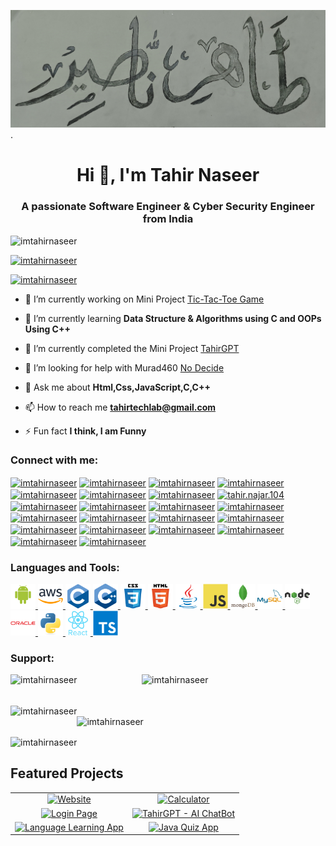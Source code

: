 ![Display Name](https://github.com/imtahirnaseer/imtahirnaseer/blob/ac825a056e1bc184a95e338f18049e8dad296f2c/IMG_20241122_212622%5B1%5D.jpg).

<h1 align="center">Hi 👋, I'm Tahir Naseer</h1>
<h3 align="center">A passionate Software Engineer & Cyber Security Engineer from India</h3>

<p align="left"> <img src="https://komarev.com/ghpvc/?username=imtahirnaseer&label=Profile%20views&color=0e75b6&style=flat" alt="imtahirnaseer" /> </p>

<p align="left"> <a href="https://github.com/ryo-ma/github-profile-trophy"><img src="https://github-profile-trophy.vercel.app/?username=imtahirnaseer" alt="imtahirnaseer" /></a> </p>

<p align="left"> <a href="https://twitter.com/imtahirnaseer" target="blank"><img src="https://img.shields.io/twitter/follow/imtahirnaseer?logo=twitter&style=for-the-badge" alt="imtahirnaseer" /></a> </p>

- 🔭 I’m currently working on Mini Project [Tic-Tac-Toe Game](https://imtahirnaseer.github.io/Tic-Tac-Toe/)

- 🌱 I’m currently learning **Data Structure & Algorithms using C and OOPs Using C++**

- 👯 I’m currently completed the Mini Project [TahirGPT](https://imtahirnaseer.github.io/TahirGPT/)

- 🤝 I’m looking for help with Murad460 [No Decide](https://github.com/Murad460/INFI-NITY.git)

- 💬 Ask me about **Html,Css,JavaScript,C,C++**

- 📫 How to reach me **tahirtechlab@gmail.com**

- ⚡ Fun fact **I think, I am Funny**

<h3 align="left">Connect with me:</h3>
<p align="left">
<a href="https://codepen.io/imtahirnaseer" target="blank"><img align="center" src="https://raw.githubusercontent.com/rahuldkjain/github-profile-readme-generator/master/src/images/icons/Social/codepen.svg" alt="imtahirnaseer" height="30" width="40" /></a>
<a href="https://dev.to/imtahirnaseer" target="blank"><img align="center" src="https://raw.githubusercontent.com/rahuldkjain/github-profile-readme-generator/master/src/images/icons/Social/devto.svg" alt="imtahirnaseer" height="30" width="40" /></a>
<a href="https://twitter.com/imtahirnaseer" target="blank"><img align="center" src="https://raw.githubusercontent.com/rahuldkjain/github-profile-readme-generator/master/src/images/icons/Social/twitter.svg" alt="imtahirnaseer" height="30" width="40" /></a>
<a href="https://linkedin.com/in/imtahirnaseer" target="blank"><img align="center" src="https://raw.githubusercontent.com/rahuldkjain/github-profile-readme-generator/master/src/images/icons/Social/linked-in-alt.svg" alt="imtahirnaseer" height="30" width="40" /></a>
<a href="https://stackoverflow.com/users/imtahirnaseer" target="blank"><img align="center" src="https://raw.githubusercontent.com/rahuldkjain/github-profile-readme-generator/master/src/images/icons/Social/stack-overflow.svg" alt="imtahirnaseer" height="30" width="40" /></a>
<a href="https://codesandbox.com/imtahirnaseer" target="blank"><img align="center" src="https://raw.githubusercontent.com/rahuldkjain/github-profile-readme-generator/master/src/images/icons/Social/codesandbox.svg" alt="imtahirnaseer" height="30" width="40" /></a>
<a href="https://kaggle.com/imtahirnaseer" target="blank"><img align="center" src="https://raw.githubusercontent.com/rahuldkjain/github-profile-readme-generator/master/src/images/icons/Social/kaggle.svg" alt="imtahirnaseer" height="30" width="40" /></a>
<a href="https://fb.com/tahir.najar.104" target="blank"><img align="center" src="https://raw.githubusercontent.com/rahuldkjain/github-profile-readme-generator/master/src/images/icons/Social/facebook.svg" alt="tahir.najar.104" height="30" width="40" /></a>
<a href="https://instagram.com/imtahirnaseer" target="blank"><img align="center" src="https://raw.githubusercontent.com/rahuldkjain/github-profile-readme-generator/master/src/images/icons/Social/instagram.svg" alt="imtahirnaseer" height="30" width="40" /></a>
<a href="https://dribbble.com/imtahirnaseer" target="blank"><img align="center" src="https://raw.githubusercontent.com/rahuldkjain/github-profile-readme-generator/master/src/images/icons/Social/dribbble.svg" alt="imtahirnaseer" height="30" width="40" /></a>
<a href="https://www.behance.net/imtahirnaseer" target="blank"><img align="center" src="https://raw.githubusercontent.com/rahuldkjain/github-profile-readme-generator/master/src/images/icons/Social/behance.svg" alt="imtahirnaseer" height="30" width="40" /></a>
<a href="https://hashnode.com/imtahirnaseer" target="blank"><img align="center" src="https://raw.githubusercontent.com/rahuldkjain/github-profile-readme-generator/master/src/images/icons/Social/hashnode.svg" alt="imtahirnaseer" height="30" width="40" /></a>
<a href="https://medium.com/imtahirnaseer" target="blank"><img align="center" src="https://raw.githubusercontent.com/rahuldkjain/github-profile-readme-generator/master/src/images/icons/Social/medium.svg" alt="imtahirnaseer" height="30" width="40" /></a>
<a href="https://www.codechef.com/users/imtahirnaseer" target="blank"><img align="center" src="https://cdn.jsdelivr.net/npm/simple-icons@3.1.0/icons/codechef.svg" alt="imtahirnaseer" height="30" width="40" /></a>
<a href="https://www.hackerrank.com/imtahirnaseer" target="blank"><img align="center" src="https://raw.githubusercontent.com/rahuldkjain/github-profile-readme-generator/master/src/images/icons/Social/hackerrank.svg" alt="imtahirnaseer" height="30" width="40" /></a>
<a href="https://codeforces.com/profile/imtahirnaseer" target="blank"><img align="center" src="https://raw.githubusercontent.com/rahuldkjain/github-profile-readme-generator/master/src/images/icons/Social/codeforces.svg" alt="imtahirnaseer" height="30" width="40" /></a>
<a href="https://www.leetcode.com/imtahirnaseer" target="blank"><img align="center" src="https://raw.githubusercontent.com/rahuldkjain/github-profile-readme-generator/master/src/images/icons/Social/leet-code.svg" alt="imtahirnaseer" height="30" width="40" /></a>
<a href="https://www.hackerearth.com/imtahirnaseer" target="blank"><img align="center" src="https://raw.githubusercontent.com/rahuldkjain/github-profile-readme-generator/master/src/images/icons/Social/hackerearth.svg" alt="imtahirnaseer" height="30" width="40" /></a>
<a href="https://auth.geeksforgeeks.org/user/imtahirnaseer" target="blank"><img align="center" src="https://raw.githubusercontent.com/rahuldkjain/github-profile-readme-generator/master/src/images/icons/Social/geeks-for-geeks.svg" alt="imtahirnaseer" height="30" width="40" /></a>
<a href="https://www.topcoder.com/members/imtahirnaseer" target="blank"><img align="center" src="https://raw.githubusercontent.com/rahuldkjain/github-profile-readme-generator/master/src/images/icons/Social/topcoder.svg" alt="imtahirnaseer" height="30" width="40" /></a>
<a href="https://discord.gg/imtahirnaseer" target="blank"><img align="center" src="https://raw.githubusercontent.com/rahuldkjain/github-profile-readme-generator/master/src/images/icons/Social/discord.svg" alt="imtahirnaseer" height="30" width="40" /></a>
<a href="/imtahirnaseer" target="blank"><img align="center" src="https://raw.githubusercontent.com/rahuldkjain/github-profile-readme-generator/master/src/images/icons/Social/rss.svg" alt="imtahirnaseer" height="30" width="40" /></a>
</p>

<h3 align="left">Languages and Tools:</h3>
<p align="left"> <a href="https://developer.android.com" target="_blank" rel="noreferrer"> <img src="https://raw.githubusercontent.com/devicons/devicon/master/icons/android/android-original-wordmark.svg" alt="android" width="40" height="40"/> </a> <a href="https://aws.amazon.com" target="_blank" rel="noreferrer"> <img src="https://raw.githubusercontent.com/devicons/devicon/master/icons/amazonwebservices/amazonwebservices-original-wordmark.svg" alt="aws" width="40" height="40"/> </a> <a href="https://www.cprogramming.com/" target="_blank" rel="noreferrer"> <img src="https://raw.githubusercontent.com/devicons/devicon/master/icons/c/c-original.svg" alt="c" width="40" height="40"/> </a> <a href="https://www.w3schools.com/cpp/" target="_blank" rel="noreferrer"> <img src="https://raw.githubusercontent.com/devicons/devicon/master/icons/cplusplus/cplusplus-original.svg" alt="cplusplus" width="40" height="40"/> </a> <a href="https://www.w3schools.com/css/" target="_blank" rel="noreferrer"> <img src="https://raw.githubusercontent.com/devicons/devicon/master/icons/css3/css3-original-wordmark.svg" alt="css3" width="40" height="40"/> </a> <a href="https://www.w3.org/html/" target="_blank" rel="noreferrer"> <img src="https://raw.githubusercontent.com/devicons/devicon/master/icons/html5/html5-original-wordmark.svg" alt="html5" width="40" height="40"/> </a> <a href="https://www.java.com" target="_blank" rel="noreferrer"> <img src="https://raw.githubusercontent.com/devicons/devicon/master/icons/java/java-original.svg" alt="java" width="40" height="40"/> </a> <a href="https://developer.mozilla.org/en-US/docs/Web/JavaScript" target="_blank" rel="noreferrer"> <img src="https://raw.githubusercontent.com/devicons/devicon/master/icons/javascript/javascript-original.svg" alt="javascript" width="40" height="40"/> </a> <a href="https://www.mongodb.com/" target="_blank" rel="noreferrer"> <img src="https://raw.githubusercontent.com/devicons/devicon/master/icons/mongodb/mongodb-original-wordmark.svg" alt="mongodb" width="40" height="40"/> </a> <a href="https://www.mysql.com/" target="_blank" rel="noreferrer"> <img src="https://raw.githubusercontent.com/devicons/devicon/master/icons/mysql/mysql-original-wordmark.svg" alt="mysql" width="40" height="40"/> </a> <a href="https://nodejs.org" target="_blank" rel="noreferrer"> <img src="https://raw.githubusercontent.com/devicons/devicon/master/icons/nodejs/nodejs-original-wordmark.svg" alt="nodejs" width="40" height="40"/> </a> <a href="https://www.oracle.com/" target="_blank" rel="noreferrer"> <img src="https://raw.githubusercontent.com/devicons/devicon/master/icons/oracle/oracle-original.svg" alt="oracle" width="40" height="40"/> </a> <a href="https://www.python.org" target="_blank" rel="noreferrer"> <img src="https://raw.githubusercontent.com/devicons/devicon/master/icons/python/python-original.svg" alt="python" width="40" height="40"/> </a> <a href="https://reactjs.org/" target="_blank" rel="noreferrer"> <img src="https://raw.githubusercontent.com/devicons/devicon/master/icons/react/react-original-wordmark.svg" alt="react" width="40" height="40"/> </a> <a href="https://www.typescriptlang.org/" target="_blank" rel="noreferrer"> <img src="https://raw.githubusercontent.com/devicons/devicon/master/icons/typescript/typescript-original.svg" alt="typescript" width="40" height="40"/> </a> </p>

<h3 align="left">Support:</h3>
<p><a href="https://www.buymeacoffee.com/imtahirnaseer"> <img align="left" src="https://cdn.buymeacoffee.com/buttons/v2/default-yellow.png" height="50" width="210" alt="imtahirnaseer" /></a><a href="https://ko-fi.com/imtahirnaseer"> <img align="left" src="https://cdn.ko-fi.com/cdn/kofi3.png?v=3" height="50" width="210" alt="imtahirnaseer" /></a></p><br><br>

<p><img align="left" src="https://github-readme-stats.vercel.app/api/top-langs?username=imtahirnaseer&show_icons=true&locale=en&layout=compact" alt="imtahirnaseer" /></p>

<p>&nbsp;<img align="center" src="https://github-readme-stats.vercel.app/api?username=imtahirnaseer&show_icons=true&locale=en" alt="imtahirnaseer" /></p>

<p><img align="center" src="https://github-readme-streak-stats.herokuapp.com/?user=imtahirnaseer&" alt="imtahirnaseer" /></p>


## Featured Projects
<div align="center">
<table>
  <tr>
    <td align="center">
      <a href="https://github.com/imtahirnaseer/Portfolio">
        <img src="https://github-readme-stats.vercel.app/api/pin/?username=imtahirnaseer&theme=dracula&hide_border=true&show_icons=true&repo=Portfolio" alt="Website" />
      </a>
    </td>
    <td align="center">
      <a href="https://github.com/imtahirnaseer/Scientific-Calculator">
        <img src="https://github-readme-stats.vercel.app/api/pin/?username=imtahirnaseer&theme=dracula&hide_border=true&show_icons=true&repo=Scientific-Calculator" alt="Calculator" />
      </a>
    </td>
  </tr>
  <tr>
    <td align="center">
      <a href="https://github.com/imtahirnaseer/Login-to-Website">
        <img src="https://github-readme-stats.vercel.app/api/pin/?username=imtahirnaseer&theme=dracula&hide_border=true&show_icons=true&repo=Login-to-website" alt="Login Page" />
      </a>
    </td>
    <td align="center">
      <a href="https://github.com/imtahirnaseer/TahirGPT">
        <img src="https://github-readme-stats.vercel.app/api/pin/?username=imtahirnaseer&theme=dracula&hide_border=true&show_icons=true&repo=TahirGPT" alt="TahirGPT - AI ChatBot" />
      </a>
    </td>
  </tr>
  <tr>
    <td align="center">
      <a href="https://github.com/imtahirnaseer/Programming-Source-Code">
        <img src="https://github-readme-stats.vercel.app/api/pin/?username=imtahirnaseer&theme=dracula&hide_border=true&show_icons=true&repo=Programming-Source-Code" alt="Language Learning App" />
      </a>
    </td>
    <td align="center">
      <a href="https://github.com/imtahirnaseer/Java-Quiz-App">
        <img src="https://github-readme-stats.vercel.app/api/pin/?username=imtahirnaseer&theme=dracula&hide_border=true&show_icons=true&repo=Java-Quiz-App" alt="Java Quiz App" />
      </a>
    </td>
  </tr>
</table>

</div>
